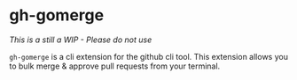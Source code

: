 # gh-gomerge

*This is a still a WIP - Please do not use*

`gh-gomerge` is a cli extension for the github cli tool. This extension allows you to bulk merge & approve pull requests from your terminal.
